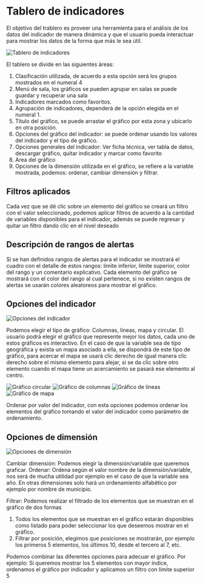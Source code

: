# Tablero de indicadores
El objetivo del trablero es proveer una herramienta para el análisis de los datos del indicador de manera dinámica y que el usuario pueda interactuar para mostrar los datos de la forma que más le sea útil.

![Tablero de indicadores](tablero.png)

El tablero se divide en las siguientes áreas:

1. Clasificación utilizada, de acuerdo a esta opción será los grupos mostrados en el numeral 4
2. Menú de sala, los gráficos se pueden agrupar en salas se puede guardar y recuperar una sala
3. Indicadores marcados como favoritos.
4. Agrupación de indicadores, dependerá de la opción elegida en el numeral 1.
5. Título del gráfico, se puede arrastar el gráfico por esta zona y ubicarlo en otra posición.
6. Opciones del gráfico del indicador: se puede ordenar usando los valores del indicador y el tipo de gráfico.
7. Opciones generales del indicador: Ver ficha técnica, ver tabla de datos, descargar gráfico, quitar indicador y marcar como favorito
8. Area del gráfico
9. Opciones de la dimensión utilizada en el gráfico, se refiere a la variable mostrada, podemos: ordenar, cambiar dimensión y filtrar.


## Filtros aplicados
Cada vez que se dé clic sobre un elemento del gráfico se creará un filtro con el valor seleccionado, podemos aplicar filtros de acuerdo a la cantidad de variables disponibles para el indicador, además se puede regresar y quitar un filtro dando clic en el nivel deseado

## Descripción de rangos de alertas
Si se han definidos rangos de alertas para el indicador se mostrará el cuadro con el detalle de estos rangos: límite inferior, límite superior, color del rango y un comentario explicativo.
Cada elemento del gráfico se mostrará con el color del rango al cual pertenece, si no existen rangos de alertas se usarán colores aleatoreos para mostrar el gráfico.

## Opciones del indicador

![Opciones del indicador](opciones_indicador.png)

Podemos elegir el tipo de gráfico: Columnas, líneas, mapa y circular. El usuario podrá elegir el gráfico que represente mejor los datos, cada uno de estos gráficos es interactivo.
En el caso de que la variable sea de tipo geográfica y exista un mapa asociado a ella, se dispondrá de este tipo
de gráfico, para acercar el mapa se usará clic derecho de igual manera clic derecho sobre el mismo elemento
para alejar, si se da clic sobre otro elemento cuando el mapa tiene un acercamiento se pasará ese elemento al centro.

![Gráfico circular](region_pastel.png)
![Gráfico de columnas](region_columnas.png)
![Gráfico de líneas](region_lineas.png)
![Gráfico de mapa](grafico_mapa.png)

Ordenar por valor del indicador, con esta opciones podemos ordenar los elementos del gráfico tomando el valor del indicador como parámetro de ordenamiento.

## Opciones de dimensión
![Opciones de dimensión](opciones_dimension.png)

Cambiar dimensión: Podemos elegir la dimensión/variable que queremos graficar.
Ordenar: Ordena según el valor nombre de la dimensión/variable, nos será de mucha utilidad por ejemplo en el caso de que la variable sea año. En otras dimensiones solo hará un ordenamiento alfabético por ejemplo por nombre de municipio.

Filtrar: Podemos realizar el filtrado de los elementos que se muestran en el gráfico de dos formas

1. Todos los elementos que se muestran en el gráfico estarán disponibles como listado para poder seleccionar los que deseemos mostrar en el gráfico.
2. Filtrar por posición, elegimos que posiciones se mostrarán, por ejemplo los primeros 5 elementos, los últimos 10, desde el tercero al 7, etc.

Podemos combinar las diferentes opciones para adecuar el gráfico. Por ejemplo: Si queremos mostrar los 5 elementos con mayor índice, ordenamos el gráfico por indicador y aplicamos un filtro con límite superior 5






